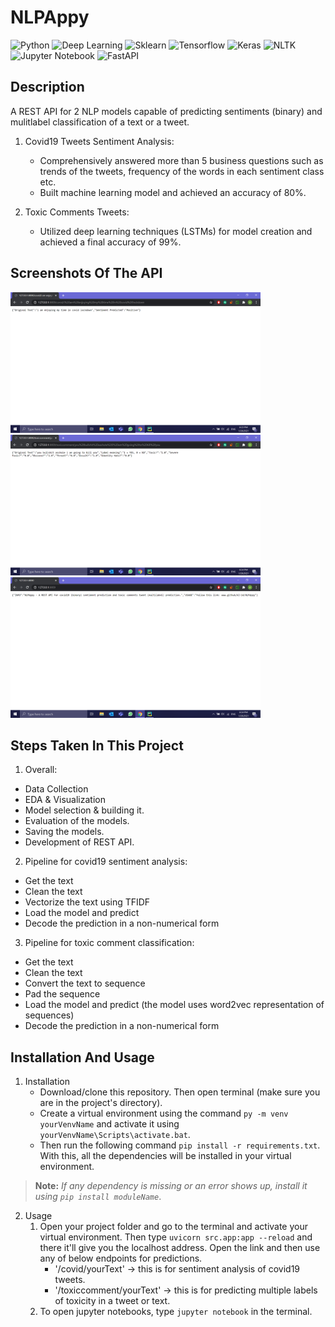 # NLPAppy
  ![Python](https://img.shields.io/badge/-Python-black?style=flat&logo=python)
  ![Deep Learning](https://img.shields.io/badge/-Deep%20Learning-566be8?style=flat)
  ![Sklearn](https://img.shields.io/badge/-Sklearn-1fb30e?style=flat)
  ![Tensorflow](https://img.shields.io/badge/-Tensorflow-gray?style=flat&logo=tensorflow)
  ![Keras](https://img.shields.io/badge/-Keras-gray?style=flat&logo=keras)
  ![NLTK](https://img.shields.io/badge/-NLTK-f0886c?style=flat)
  ![Jupyter Notebook](https://img.shields.io/badge/-Jupyter%20Notebook-black?style=flat&logo=jupyter)
  ![FastAPI](https://img.shields.io/badge/-FastAPI-f0806c?style=flat)

## Description
   A REST API for 2 NLP models capable of predicting sentiments (binary) and mulitlabel classification of a text or a tweet.
   
   1. Covid19 Tweets Sentiment Analysis:
      - Comprehensively answered more than 5 business questions such as trends of the tweets, frequency of the words in each sentiment class etc.
      - Built machine learning model and achieved an accuracy of 80%.
   
   2. Toxic Comments Tweets:
      - Utilized deep learning techniques (LSTMs) for model creation and achieved a final accuracy of 99%.

## Screenshots Of The API
<img src="res/Snap1.png" width="400"/>    

<img src="res/Snap2.png" width="400"/>

<img src="res/Snap3.png" width="400"/>

## Steps Taken In This Project
1. Overall:
  - Data Collection
  - EDA & Visualization
  - Model selection & building it.
  - Evaluation of the models.
  - Saving the models.
  - Development of REST API.

2. Pipeline for covid19 sentiment analysis:
  - Get the text
  - Clean the text
  - Vectorize the text using TFIDF
  - Load the model and predict
  - Decode the prediction in a non-numerical form

3. Pipeline for toxic comment classification:
  - Get the text
  - Clean the text
  - Convert the text to sequence
  - Pad the sequence
  - Load the model and predict (the model uses word2vec representation of sequences)
  - Decode the prediction in a non-numerical form

## Installation And Usage
1. Installation
   - Download/clone this repository. Then open terminal (make sure you are in the project's directory).
   - Create a virtual environment using the command ````py -m venv yourVenvName```` and activate it using ````yourVenvName\Scripts\activate.bat````.
   - Then run the following command ````pip install -r requirements.txt````. With this, all the dependencies will be installed in your virtual environment. 
> **Note:** *If any dependency is missing or an error shows up, install it using ````pip install moduleName````*.

2. Usage
   1. Open your project folder and go to the terminal and activate your virtual environment. Then type ````uvicorn src.app:app --reload```` and there it'll give you the
   localhost address. Open the link and then use any of below endpoints for predictions.
      - '/covid/yourText' -> this is for sentiment analysis of covid19 tweets.
      - '/toxiccomment/yourText' -> this is for predicting multiple labels of toxicity in a tweet or text.
   2. To open jupyter notebooks, type ````jupyter notebook```` in the terminal.
